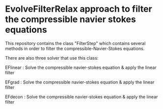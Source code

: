 # EvolveFilterRelax approach to filter the compressible navier stokes equations

This repository contains the class "FilterStep" which contains several methods
in order to filter the compressible-Navier-Stokes equations.

There are also three solver that use this class:

EFlinear :  Solve the compressible navier-stokes equation & apply the linear filter

EFgrad :  Solve the compressible navier-stokes equation & apply the linear filter

EFdecon : Solve the compressible navier-stokes equation & apply the linear filter
 

